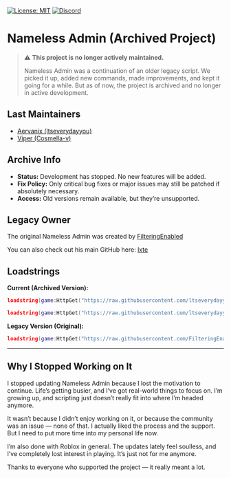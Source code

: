 [![License: MIT](https://img.shields.io/badge/License-MIT-yellow.svg)](https://github.com/ltseverydayyou/Nameless-Admin/blob/main/LICENSE)
[![Discord](https://img.shields.io/badge/Nameless_Admin_Discord-969ef2?logo=discord&logoColor=white&labelColor=5865F2)](https://discord.gg/zzjYhtMGFD)

# Nameless Admin (Archived Project)

> ⚠️ **This project is no longer actively maintained.**
>
> Nameless Admin was a continuation of an older legacy script. We picked it up, added new commands, made improvements, and kept it going for a while. But as of now, the project is archived and no longer in active development.

## Last Maintainers

* [Aervanix (ltseverydayyou)](https://github.com/ltseverydayyou)
* [Viper (Cosmella-v)](https://github.com/Cosmella-v)

## Archive Info

* **Status:** Development has stopped. No new features will be added.
* **Fix Policy:** Only critical bug fixes or major issues may still be patched if absolutely necessary.
* **Access:** Old versions remain available, but they’re unsupported.

## Legacy Owner

The original Nameless Admin was created by [FilteringEnabled](https://github.com/FilteringEnabled)

You can also check out his main GitHub here: [lxte](https://github.com/lxte)

## Loadstrings

**Current (Archived Version):**

```lua
loadstring(game:HttpGet("https://raw.githubusercontent.com/ltseverydayyou/Nameless-Admin/main/Source.lua"))();
```

```lua
loadstring(game:HttpGet("https://raw.githubusercontent.com/ltseverydayyou/Nameless-Admin/main/NA%20testing.lua"))()
```

**Legacy Version (Original):**

```lua
loadstring(game:HttpGet("https://raw.githubusercontent.com/FilteringEnabled/NamelessAdmin/refs/heads/main/Source"))();
```

---

## Why I Stopped Working on It

I stopped updating Nameless Admin because I lost the motivation to continue. Life’s getting busier, and I’ve got real-world things to focus on. I’m growing up, and scripting just doesn’t really fit into where I’m headed anymore.

It wasn’t because I didn’t enjoy working on it, or because the community was an issue — none of that. I actually liked the process and the support. But I need to put more time into my personal life now.

I’m also done with Roblox in general. The updates lately feel soulless, and I’ve completely lost interest in playing. It’s just not for me anymore.

Thanks to everyone who supported the project — it really meant a lot.
